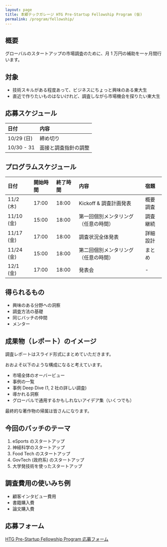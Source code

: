```yaml
---
layout: page
title: 本郷テックガレージ HTG Pre-Startup Fellowship Program (仮)
permalink: /program/fellowship/
---
```


## 概要

グローバルのスタートアップの市場調査のために、月 1 万円の補助を一ヶ月間行います。

## 対象

- 技術スキルがある程度あって、ビジネスにちょっと興味のある東大生
- 直近で作りたいものはないけれど、調査しながら市場機会を探りたい東大生

## 応募スケジュール


|  日付 |  内容 | 
| :------ | :------ | 
| 10/29 (日) |  締め切り | 
| 10/30 - 31 | 面接と調査指針の調整 |  

## プログラムスケジュール


|  日付 | 開始時間 | 終了時間 | 内容 | 宿題 |
| :------ | :------ | :------ | :------ | :------ | 
| 11/2 (木) | 17:00 | 18:00 | Kickoff & 調査計画発表 | 概要調査 | 
| 11/10 (金) | 15:00 | 18:00 | 第一回個別メンタリング（任意の時間） | 調査継続 | 
| 11/17 (金) | 17:00 | 18:00 | 調査状況全体発表 | 詳細設計 | 
| 11/24 (金) | 15:00 | 18:00 | 第二回個別メンタリング（任意の時間） | まとめ | 
| 12/1 (金) | 17:00 | 18:00 | 発表会 | - | 

## 得られるもの

- 興味のある分野への洞察
- 調査方法の基礎
- 同じバッチの仲間
- メンター

## 成果物（レポート）のイメージ

調査レポートはスライド形式にまとめていただきます。

おおよそ以下のような構成になると考えています。

- 市場全体のオーバービュー
- 事例の一覧
- 事例 Deep Dive (1, 2 社の詳しい調査)
- 導かれる洞察
- グローバルで通用するかもしれないアイデア集（いくつでも）

最終的な著作物の帰属は皆さんになります。


## 今回のバッチのテーマ

1. eSports のスタートアップ
1. 神経科学のスタートアップ
1. Food Tech のスタートアップ
1. GovTech (政府系) のスタートアップ
1. 大学発技術を使ったスタートアップ

## 調査費用の使いみち例

- 顧客インタビュー費用
- 書籍購入費
- 論文購入費

## 応募フォーム

[HTG Pre-Startup Fellowship Program 応募フォーム](https://goo.gl/forms/sbdZqNOcnZY012ss2)

